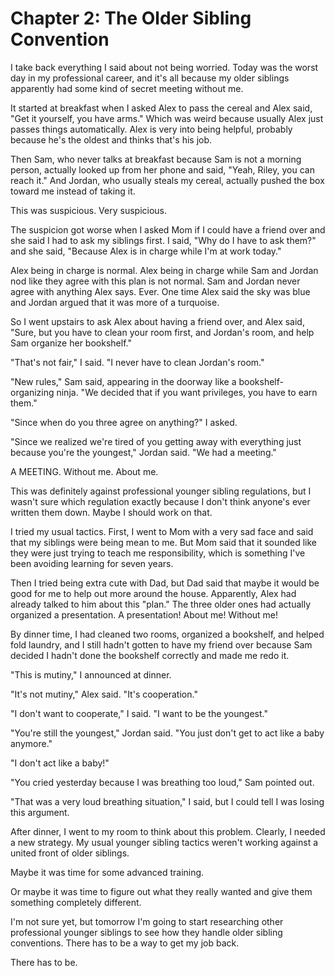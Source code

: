 # Chapter 2: The Older Sibling Convention

I take back everything I said about not being worried. Today was the worst day in my professional career, and it's all because my older siblings apparently had some kind of secret meeting without me.

It started at breakfast when I asked Alex to pass the cereal and Alex said, "Get it yourself, you have arms." Which was weird because usually Alex just passes things automatically. Alex is very into being helpful, probably because he's the oldest and thinks that's his job.

Then Sam, who never talks at breakfast because Sam is not a morning person, actually looked up from her phone and said, "Yeah, Riley, you can reach it." And Jordan, who usually steals my cereal, actually pushed the box toward me instead of taking it.

This was suspicious. Very suspicious.

The suspicion got worse when I asked Mom if I could have a friend over and she said I had to ask my siblings first. I said, "Why do I have to ask them?" and she said, "Because Alex is in charge while I'm at work today."

Alex being in charge is normal. Alex being in charge while Sam and Jordan nod like they agree with this plan is not normal. Sam and Jordan never agree with anything Alex says. Ever. One time Alex said the sky was blue and Jordan argued that it was more of a turquoise.

So I went upstairs to ask Alex about having a friend over, and Alex said, "Sure, but you have to clean your room first, and Jordan's room, and help Sam organize her bookshelf."

"That's not fair," I said. "I never have to clean Jordan's room."

"New rules," Sam said, appearing in the doorway like a bookshelf-organizing ninja. "We decided that if you want privileges, you have to earn them."

"Since when do you three agree on anything?" I asked.

"Since we realized we're tired of you getting away with everything just because you're the youngest," Jordan said. "We had a meeting."

A MEETING. Without me. About me.

This was definitely against professional younger sibling regulations, but I wasn't sure which regulation exactly because I don't think anyone's ever written them down. Maybe I should work on that.

I tried my usual tactics. First, I went to Mom with a very sad face and said that my siblings were being mean to me. But Mom said that it sounded like they were just trying to teach me responsibility, which is something I've been avoiding learning for seven years.

Then I tried being extra cute with Dad, but Dad said that maybe it would be good for me to help out more around the house. Apparently, Alex had already talked to him about this "plan." The three older ones had actually organized a presentation. A presentation! About me! Without me!

By dinner time, I had cleaned two rooms, organized a bookshelf, and helped fold laundry, and I still hadn't gotten to have my friend over because Sam decided I hadn't done the bookshelf correctly and made me redo it.

"This is mutiny," I announced at dinner.

"It's not mutiny," Alex said. "It's cooperation."

"I don't want to cooperate," I said. "I want to be the youngest."

"You're still the youngest," Jordan said. "You just don't get to act like a baby anymore."

"I don't act like a baby!"

"You cried yesterday because I was breathing too loud," Sam pointed out.

"That was a very loud breathing situation," I said, but I could tell I was losing this argument.

After dinner, I went to my room to think about this problem. Clearly, I needed a new strategy. My usual younger sibling tactics weren't working against a united front of older siblings.

Maybe it was time for some advanced training.

Or maybe it was time to figure out what they really wanted and give them something completely different.

I'm not sure yet, but tomorrow I'm going to start researching other professional younger siblings to see how they handle older sibling conventions. There has to be a way to get my job back.

There has to be.